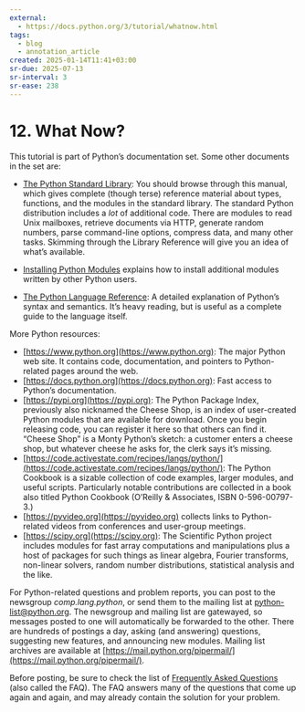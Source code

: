 ```yaml
---
external:
  - https://docs.python.org/3/tutorial/whatnow.html
tags:
  - blog
  - annotation_article
created: 2025-01-14T11:41+03:00
sr-due: 2025-07-13
sr-interval: 3
sr-ease: 238
---
```


# 12. What Now?

This tutorial is part of Python’s documentation set. Some other documents in the set are:

- [The Python Standard Library](https://docs.python.org/3/library/index.html):
You should browse through this manual, which gives complete (though terse)
reference material about types, functions, and the modules in the standard
library. The standard Python distribution includes a *lot* of additional code.
There are modules to read Unix mailboxes, retrieve documents via HTTP, generate
random numbers, parse command-line options, compress data, and many other tasks.
Skimming through the Library Reference will give you an idea of what’s
available.

- [Installing Python Modules](https://docs.python.org/3/installing/index.html)
explains how to install additional modules written by other Python users.

- [The Python Language
Reference](https://docs.python.org/3/reference/index.html): A detailed
explanation of Python’s syntax and semantics. It’s heavy reading, but is useful
as a complete guide to the language itself.


More Python resources:

- [https://www.python.org](https://www.python.org): The major Python web site.
It contains code, documentation, and pointers to Python-related pages around the
web.
- [https://docs.python.org](https://docs.python.org): Fast access to Python’s
documentation.
- [https://pypi.org](https://pypi.org): The Python Package Index, previously
also nicknamed the Cheese Shop, is an index of user-created Python modules that
are available for download. Once you begin releasing code, you can register it
here so that others can find it. “Cheese Shop” is a Monty Python’s sketch: a
customer enters a cheese shop, but whatever cheese he asks for, the clerk says
it’s missing.
- [https://code.activestate.com/recipes/langs/python/](https://code.activestate.com/recipes/langs/python/):
The Python Cookbook is a sizable collection of code examples, larger modules,
and useful scripts. Particularly notable contributions are collected in a book
also titled Python Cookbook (O’Reilly & Associates, ISBN 0-596-00797-3.)
- [https://pyvideo.org](https://pyvideo.org) collects links to Python-related
videos from conferences and user-group meetings.
- [https://scipy.org](https://scipy.org): The Scientific Python project includes
modules for fast array computations and manipulations plus a host of packages
for such things as linear algebra, Fourier transforms, non-linear solvers,
random number distributions, statistical analysis and the like.

For Python-related questions and problem reports, you can post to the newsgroup
*comp.lang.python*, or send them to the mailing list at
[python-list@python.org](mailto:python-list%40python.org). The newsgroup and
mailing list are gatewayed, so messages posted to one will automatically be
forwarded to the other. There are hundreds of postings a day, asking (and
answering) questions, suggesting new features, and announcing new modules.
Mailing list archives are available at
[https://mail.python.org/pipermail/](https://mail.python.org/pipermail/).

Before posting, be sure to check the list of [Frequently Asked
Questions](https://docs.python.org/3/faq/index.html#faq-index) (also called the
FAQ). The FAQ answers many of the questions that come up again and again, and
may already contain the solution for your problem.
